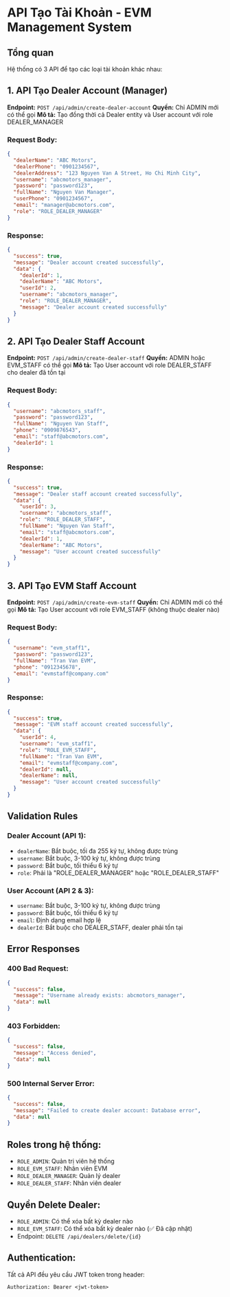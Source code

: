 # API Tạo Tài Khoản - EVM Management System

## Tổng quan
Hệ thống có 3 API để tạo các loại tài khoản khác nhau:

## 1. API Tạo Dealer Account (Manager) 
**Endpoint:** `POST /api/admin/create-dealer-account`
**Quyền:** Chỉ ADMIN mới có thể gọi
**Mô tả:** Tạo đồng thời cả Dealer entity và User account với role DEALER_MANAGER

### Request Body:
```json
{
  "dealerName": "ABC Motors",
  "dealerPhone": "0901234567",
  "dealerAddress": "123 Nguyen Van A Street, Ho Chi Minh City",
  "username": "abcmotors_manager",
  "password": "password123",
  "fullName": "Nguyen Van Manager",
  "userPhone": "0901234567",
  "email": "manager@abcmotors.com",
  "role": "ROLE_DEALER_MANAGER"
}
```

### Response:
```json
{
  "success": true,
  "message": "Dealer account created successfully",
  "data": {
    "dealerId": 1,
    "dealerName": "ABC Motors",
    "userId": 2,
    "username": "abcmotors_manager",
    "role": "ROLE_DEALER_MANAGER",
    "message": "Dealer account created successfully"
  }
}
```

## 2. API Tạo Dealer Staff Account
**Endpoint:** `POST /api/admin/create-dealer-staff`
**Quyền:** ADMIN hoặc EVM_STAFF có thể gọi
**Mô tả:** Tạo User account với role DEALER_STAFF cho dealer đã tồn tại

### Request Body:
```json
{
  "username": "abcmotors_staff",
  "password": "password123",
  "fullName": "Nguyen Van Staff",
  "phone": "0909876543",
  "email": "staff@abcmotors.com",
  "dealerId": 1
}
```

### Response:
```json
{
  "success": true,
  "message": "Dealer staff account created successfully",
  "data": {
    "userId": 3,
    "username": "abcmotors_staff",
    "role": "ROLE_DEALER_STAFF",
    "fullName": "Nguyen Van Staff",
    "email": "staff@abcmotors.com",
    "dealerId": 1,
    "dealerName": "ABC Motors",
    "message": "User account created successfully"
  }
}
```

## 3. API Tạo EVM Staff Account
**Endpoint:** `POST /api/admin/create-evm-staff`
**Quyền:** Chỉ ADMIN mới có thể gọi
**Mô tả:** Tạo User account với role EVM_STAFF (không thuộc dealer nào)

### Request Body:
```json
{
  "username": "evm_staff1",
  "password": "password123",
  "fullName": "Tran Van EVM",
  "phone": "0912345678",
  "email": "evmstaff@company.com"
}
```

### Response:
```json
{
  "success": true,
  "message": "EVM staff account created successfully",
  "data": {
    "userId": 4,
    "username": "evm_staff1",
    "role": "ROLE_EVM_STAFF",
    "fullName": "Tran Van EVM",
    "email": "evmstaff@company.com",
    "dealerId": null,
    "dealerName": null,
    "message": "User account created successfully"
  }
}
```

## Validation Rules

### Dealer Account (API 1):
- `dealerName`: Bắt buộc, tối đa 255 ký tự, không được trùng
- `username`: Bắt buộc, 3-100 ký tự, không được trùng
- `password`: Bắt buộc, tối thiểu 6 ký tự
- `role`: Phải là "ROLE_DEALER_MANAGER" hoặc "ROLE_DEALER_STAFF"

### User Account (API 2 & 3):
- `username`: Bắt buộc, 3-100 ký tự, không được trùng
- `password`: Bắt buộc, tối thiểu 6 ký tự
- `email`: Định dạng email hợp lệ
- `dealerId`: Bắt buộc cho DEALER_STAFF, dealer phải tồn tại

## Error Responses

### 400 Bad Request:
```json
{
  "success": false,
  "message": "Username already exists: abcmotors_manager",
  "data": null
}
```

### 403 Forbidden:
```json
{
  "success": false,
  "message": "Access denied",
  "data": null
}
```

### 500 Internal Server Error:
```json
{
  "success": false,
  "message": "Failed to create dealer account: Database error",
  "data": null
}
```

## Roles trong hệ thống:
- `ROLE_ADMIN`: Quản trị viên hệ thống
- `ROLE_EVM_STAFF`: Nhân viên EVM 
- `ROLE_DEALER_MANAGER`: Quản lý dealer
- `ROLE_DEALER_STAFF`: Nhân viên dealer

## Quyền Delete Dealer:
- `ROLE_ADMIN`: Có thể xóa bất kỳ dealer nào
- `ROLE_EVM_STAFF`: Có thể xóa bất kỳ dealer nào (✅ Đã cập nhật)
- Endpoint: `DELETE /api/dealers/delete/{id}`

## Authentication:
Tất cả API đều yêu cầu JWT token trong header:
```
Authorization: Bearer <jwt-token>
```